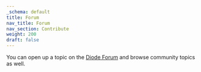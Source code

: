 ```yaml
---
_schema: default
title: Forum
nav_title: Forum
nav_section: Contribute
weight: 200
draft: false
---
```

You can open up a topic on the <a href="https://forum.diode.io/t/getting-started-with-diode-client/12/1" target="_blank" rel="noopener">Diode Forum</a> and browse community topics as well.

&nbsp;
